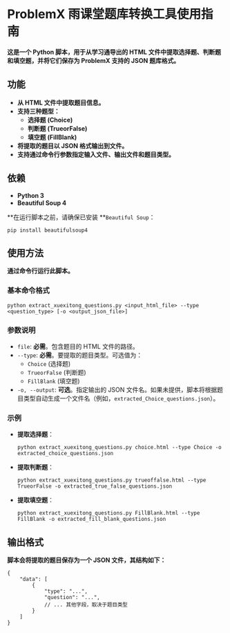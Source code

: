 # ProblemX 雨课堂题库转换工具使用指南

**这是一个 Python 脚本，用于从学习通导出的 HTML 文件中提取选择题、判断题和填空题，并将它们保存为 ProblemX 支持的 JSON 题库格式。**

## 功能

* **从 HTML 文件中提取题目信息。**
* **支持三种题型：**
  * **选择题 (Choice)**
  * **判断题 (TrueorFalse)**
  * **填空题 (FillBlank)**
* **将提取的题目以 JSON 格式输出到文件。**
* **支持通过命令行参数指定输入文件、输出文件和题目类型。**

## 依赖

* **Python 3**
* **Beautiful Soup 4**

**在运行脚本之前，请确保已安装 **`Beautiful Soup`：

```
pip install beautifulsoup4
```

## 使用方法

**通过命令行运行此脚本。**

### 基本命令格式

```
python extract_xuexitong_questions.py <input_html_file> --type <question_type> [-o <output_json_file>]
```

### 参数说明

* `file`: **必需**。包含题目的 HTML 文件的路径。
* `--type`: **必需**。要提取的题目类型。可选值为：
  * `Choice` (选择题)
  * `TrueorFalse` (判断题)
  * `FillBlank` (填空题)
* `-o, --output`: **可选**。指定输出的 JSON 文件名。如果未提供，脚本将根据题目类型自动生成一个文件名（例如，`extracted_Choice_questions.json`）。

### 示例

* **提取选择题**：
  ```
  python extract_xuexitong_questions.py choice.html --type Choice -o extracted_choice_questions.json
  ```
* **提取判断题**：
  ```
  python extract_xuexitong_questions.py trueoffalse.html --type TrueorFalse -o extracted_true_false_questions.json
  ```
* **提取填空题**：
  ```
  python extract_xuexitong_questions.py FillBlank.html --type FillBlank -o extracted_fill_blank_questions.json
  ```

## 输出格式

**脚本会将提取的题目保存为一个 JSON 文件，其结构如下：**

```
{
    "data": [
        {
            "type": "...",
            "question": "...",
            // ... 其他字段，取决于题目类型
        }
    ]
}
```
